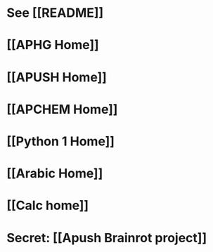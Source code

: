 # See [[README]]

# [[APHG Home]]
# [[APUSH Home]]

# [[APCHEM Home]]

# [[Python 1 Home]]

# [[Arabic Home]]

# [[Calc home]]

# Secret: [[Apush Brainrot project]]

